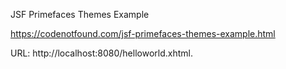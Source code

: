 JSF Primefaces Themes Example

https://codenotfound.com/jsf-primefaces-themes-example.html

URL: http://localhost:8080/helloworld.xhtml.